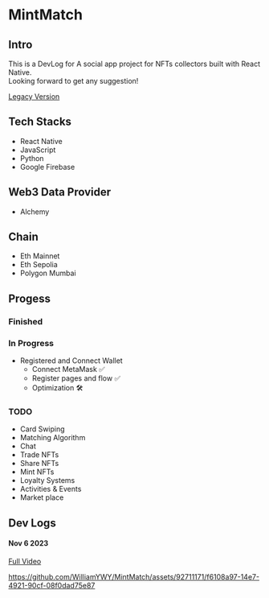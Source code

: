 # MintMatch

## Intro
This is a DevLog for A social app project for NFTs collectors built with React Native.  
Looking forward to get any suggestion!

[Legacy Version](https://www.canva.com/design/DAFvV3fdaGo/a77okZsEnezx90ybP_ZwJg/view?utm_content=DAFvV3fdaGo&utm_campaign=designshare&utm_medium=link&utm_source=publishsharelink)

## Tech Stacks
- React Native
- JavaScript 
- Python
- Google Firebase

## Web3 Data Provider
- Alchemy

## Chain
- Eth Mainnet
- Eth Sepolia
- Polygon Mumbai

## Progess

### Finished

### In Progress
- Registered and Connect Wallet
  - Connect MetaMask ✅
  - Register pages and flow ✅
  - Optimization 🛠️

### TODO
- Card Swiping
- Matching Algorithm
- Chat 
- Trade NFTs 
- Share NFTs 
- Mint NFTs 
- Loyalty Systems
- Activities & Events
- Market place

## Dev Logs
#### Nov 6 2023
<a href="https://drive.google.com/file/d/1acUnl2OTCq8Pd99IOwKC2oM751o_Nwhi/view?usp=drive_link" target="_blank">Full Video</a>

https://github.com/WilliamYWY/MintMatch/assets/92711171/f6108a97-14e7-4921-90cf-08f0dad75e87





